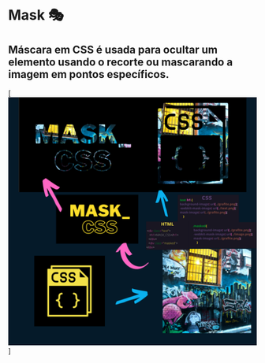 # Mask 🎭
## Máscara em CSS é usada para ocultar um elemento usando o recorte ou mascarando a imagem em pontos específicos.
[<img src="image-info-mask.png">]
